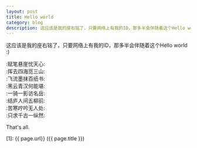 ```yaml
---
layout: post
title: Hello world
category: blog
description: 这应该是我的座右铭了，只要网络上有我的ID，那多半会伴随着这个Hello world :)
---
```


这应该是我的座右铭了，只要网络上有我的ID，那多半会伴随着这个Hello world :)

:赋笔悬崖忧天心:  
:挥去四海觅三山:  
:飞流墨抹百纸书:  
:黑云青汉何能堪:  
:一骑一影访名岳:  
:结庐人间五柳前:  
:苦寒咛吟无人处:  
:只求千古一纵然:  

That's all.

[Shy07]:    http://git.shy07.com  "Shy07"
[1]:    {{ page.url}}  ({{ page.title }})
